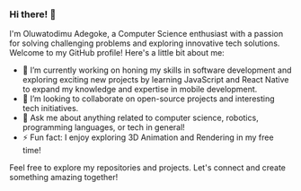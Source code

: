 ### Hi there! 👋

I'm Oluwatodimu Adegoke, a Computer Science enthusiast with a passion for solving challenging problems and exploring innovative tech solutions. Welcome to my GitHub profile! Here's a little bit about me:

- 🔭 I’m currently working on honing my skills in software development and exploring exciting new projects by learning JavaScript and React Native to expand my knowledge and expertise in mobile development.
- 👯 I’m looking to collaborate on open-source projects and interesting tech initiatives.
- 💬 Ask me about anything related to computer science, robotics, programming languages, or tech in general!
- ⚡ Fun fact: I enjoy exploring 3D Animation and Rendering in my free time!

Feel free to explore my repositories and projects. Let's connect and create something amazing together!
